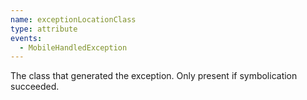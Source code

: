 ```yaml
---
name: exceptionLocationClass
type: attribute
events:
  - MobileHandledException
---
```


The class that generated the exception. Only present if symbolication succeeded.